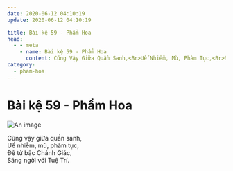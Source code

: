 ```yaml
---
date: 2020-06-12 04:10:19
update: 2020-06-12 04:10:19

title: Bài kệ 59 - Phẩm Hoa
head:
  - - meta
    - name: Bài kệ 59 - Phẩm Hoa
      content: Cũng Vậy Giữa Quần Sanh,<Br>Uế Nhiễm, Mù, Phàm Tục,<Br>Ðệ Tử Bậc Chánh Giác,<Br>Sáng Ngời Với Tuệ Trí.<Br>
category:
  - pham-hoa
---
```


# Bài kệ 59 - Phẩm Hoa

![An image](/img/pham-hoa/pham-hoa-059.jpg)

Cũng vậy giữa quần sanh,<br>Uế nhiễm, mù, phàm tục,<br>Ðệ tử bậc Chánh Giác,<br>Sáng ngời với Tuệ Trí.<br>
